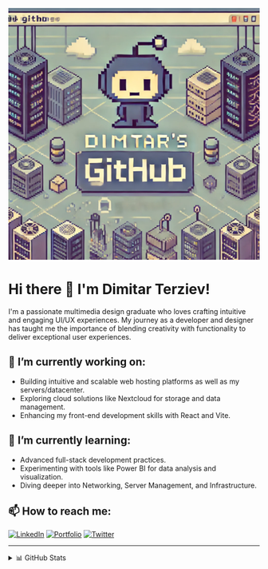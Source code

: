 ![8-bit Banner](8-bit_banner2.png)

# Hi there 👋 I'm Dimitar Terziev!
I'm a passionate multimedia design graduate who loves crafting intuitive and engaging UI/UX experiences. My journey as a developer and designer has taught me the importance of blending creativity with functionality to deliver exceptional user experiences.

## 🔭 I’m currently working on:
- Building intuitive and scalable web hosting platforms as well as my servers/datacenter.
- Exploring cloud solutions like Nextcloud for storage and data management.
- Enhancing my front-end development skills with React and Vite.
## 🌱 I’m currently learning:
- Advanced full-stack development practices.
- Experimenting with tools like Power BI for data analysis and visualization.
- Diving deeper into Networking, Server Management, and Infrastructure.
## 📫 How to reach me:
[![LinkedIn](https://img.shields.io/badge/LinkedIn-0A66C2?style=for-the-badge&logo=linkedin&logoColor=white)](https://www.linkedin.com/in/dimitar-terziev/)
[![Portfolio](https://img.shields.io/badge/Website-000000?style=for-the-badge&logo=web&logoColor=white)](https://dimitarterziev.com)
[![Twitter](https://img.shields.io/badge/Twitter-1DA1F2?style=for-the-badge&logo=twitter&logoColor=white)](https://x.com/DimitarTerziev_)

---

<details>
  <summary>📊 GitHub Stats</summary>

  ![Your GitHub stats](https://github-readme-stats.vercel.app/api?username=Plo4i&show_icons=true&theme=radical)

</details>
